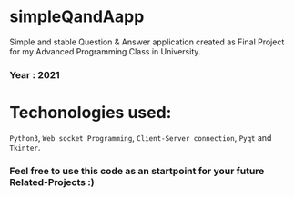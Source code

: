 # simpleQandAapp
Simple and stable Question &amp; Answer application created as Final Project for my Advanced Programming Class in University.
### Year : 2021

# Techonologies used:
`Python3`, `Web socket Programming`, `Client-Server connection`, `Pyqt` and `Tkinter`.

### Feel free to use this code as an startpoint for your future Related-Projects :)
